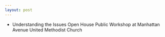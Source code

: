 ```yaml
---
layout: post
---
```


* Understanding the Issues Open House Public Workshop at Manhattan Avenue United Methodist Church
